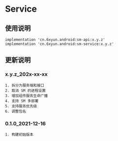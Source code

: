 Service
===

使用说明
---
```
implementation 'cn.6xyun.android:sm-api:x.y.z'
implementation 'cn.6xyun.android:sm-service:x.y.z'
```

更新说明
---
### x.y.z_202x-xx-xx
    1. 拆分为服务端和接口
    2. 取消 SM 的进程设置
    3. 增加组件服务生命广播
    4. 支持 SM 多部署
    5. 支持服务优先级
    6. 调整包名

### 0.1.0_2021-12-16
    1. 构建初始版本